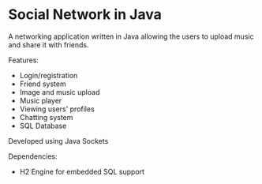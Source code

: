 # Social Network in Java

A networking application written in Java allowing the users to upload music and share it with friends.

Features:
- Login/registration
- Friend system
- Image and music upload
- Music player
- Viewing users' profiles
- Chatting system
- SQL Database

Developed using Java Sockets

Dependencies:
- H2 Engine for embedded SQL support
